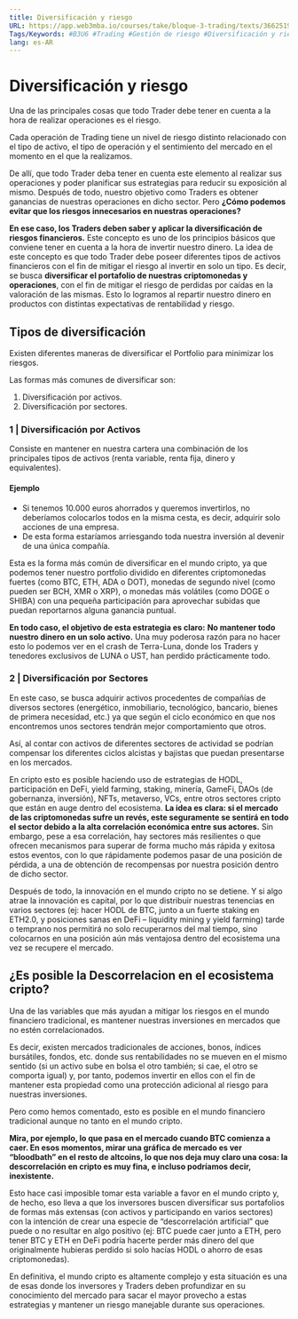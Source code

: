 ```yaml
---
title: Diversificación y riesgo
URL: https://app.web3mba.io/courses/take/bloque-3-trading/texts/36625190-u6-01-i-diversificacion-y-riesgo
Tags/Keywords: #B3U6 #Trading #Gestión de riesgo #Diversificación y riesgo #Diversificación
lang: es-AR
---
```

# Diversificación y riesgo
Una de las principales cosas que todo Trader debe tener en cuenta a la hora de realizar operaciones es el riesgo.

Cada operación de Trading tiene un nivel de riesgo distinto relacionado con el tipo de activo, el tipo de operación y el sentimiento del mercado en el momento en el que la realizamos. 

De allí, que todo Trader deba tener en cuenta este elemento al realizar sus operaciones y poder planificar sus estrategias para reducir su exposición al mismo. Después de todo, nuestro objetivo como Traders es obtener ganancias de nuestras operaciones en dicho sector. Pero **¿Cómo podemos evitar que los riesgos innecesarios en nuestras operaciones?**

**En ese caso, los Traders deben saber y aplicar la diversificación de riesgos financieros.** Este concepto es uno de los principios básicos que conviene tener en cuenta a la hora de invertir nuestro dinero. La idea de este concepto es que todo Trader debe poseer diferentes tipos de activos financieros con el fin de mitigar el riesgo al invertir en solo un tipo. Es decir, se busca **diversificar el portafolio de nuestras criptomonedas y operaciones**, con el fin de mitigar el riesgo de perdidas por caídas en la valoración de las mismas. Esto lo logramos al repartir nuestro dinero en productos con distintas expectativas de rentabilidad y riesgo.

## Tipos de diversificación
Existen diferentes maneras de diversificar el Portfolio para minimizar los riesgos.

Las formas más comunes de diversificar son: 
1. Diversificación por activos.
2. Diversificación por sectores. 

### 1 | Diversificación por Activos
Consiste en mantener en nuestra cartera una combinación de los principales tipos de activos (renta variable, renta fija, dinero y equivalentes). 

#### Ejemplo
- Si tenemos 10.000 euros ahorrados y queremos invertirlos, no deberíamos colocarlos todos en la misma cesta, es decir, adquirir solo acciones de una empresa. 
- De esta forma estaríamos arriesgando toda nuestra inversión al devenir de una única compañía. 

Esta es la forma más común de diversificar en el mundo cripto, ya que podemos tener nuestro portfolio dividido en diferentes criptomonedas fuertes (como BTC, ETH, ADA o DOT), monedas de segundo nivel (como pueden ser BCH, XMR o XRP), o monedas más volátiles (como DOGE o SHIBA) con una pequeña participación para aprovechar subidas que puedan reportarnos alguna ganancia puntual. 

**En todo caso, el objetivo de esta estrategia es claro:** **No mantener todo nuestro dinero en un solo activo.** Una muy poderosa razón para no hacer esto lo podemos ver en el crash de Terra-Luna, donde los Traders y tenedores exclusivos de LUNA o UST, han perdido prácticamente todo. 

### 2 | Diversificación por Sectores
En este caso, se busca adquirir activos procedentes de compañías de diversos sectores (energético, inmobiliario, tecnológico, bancario, bienes de primera necesidad, etc.) ya que según el ciclo económico en que nos encontremos unos sectores tendrán mejor comportamiento que otros. 

Así, al contar con activos de diferentes sectores de actividad se podrían compensar los diferentes ciclos alcistas y bajistas que puedan presentarse en los mercados. 

En cripto esto es posible haciendo uso de estrategias de HODL, participación en DeFi, yield farming, staking, minería, GameFi, DAOs (de gobernanza, inversión), NFTs, metaverso, VCs, entre otros sectores cripto que están en auge dentro del ecosistema. **La idea es clara: si el mercado de las criptomonedas sufre un revés, este seguramente se sentirá en todo el sector debido a la alta correlación económica entre sus actores.** Sin embargo, pese a esa correlación, hay sectores más resilientes o que ofrecen mecanismos para superar de forma mucho más rápida y exitosa estos eventos, con lo que rápidamente podemos pasar de una posición de pérdida, a una de obtención de recompensas por nuestra posición dentro de dicho sector. 

Después de todo, la innovación en el mundo cripto no se detiene. Y si algo atrae la innovación es capital, por lo que distribuir nuestras tenencias en varios sectores (ej: hacer HODL de BTC, junto a un fuerte staking en ETH2.0, y posiciones sanas en DeFi – liquidity mining y yield farming) tarde o temprano nos permitirá no solo recuperarnos del mal tiempo, sino colocarnos en una posición aún más ventajosa dentro del ecosistema una vez se recupere el mercado. 

## ¿Es posible la Descorrelacion en el ecosistema cripto?
Una de las variables que más ayudan a mitigar los riesgos en el mundo financiero tradicional, es mantener nuestras inversiones en mercados que no estén correlacionados. 

Es decir, existen mercados tradicionales de acciones, bonos, índices bursátiles, fondos, etc. donde sus rentabilidades no se mueven en el mismo sentido (si un activo sube en bolsa el otro también; si cae, el otro se comporta igual) y, por tanto, podemos invertir en ellos con el fin de mantener esta propiedad como una protección adicional al riesgo para nuestras inversiones. 

Pero como hemos comentado, esto es posible en el mundo financiero tradicional aunque no tanto en el mundo cripto. 

**Mira, por ejemplo, lo que pasa en el mercado cuando BTC comienza a caer. En esos momentos, mirar una gráfica de mercado es ver “bloodbath” en el resto de altcoins, lo que nos deja muy claro una cosa: la descorrelación en cripto es muy fina, e incluso podríamos decir, inexistente.** 

Esto hace casi imposible tomar esta variable a favor en el mundo cripto y, de hecho, eso lleva a que los inversores buscen diversificar sus portafolios de formas más extensas (con activos y participando en varios sectores) con la intención de crear una especie de “descorrelación artificial” que puede o no resultar en algo positivo (ej: BTC puede caer junto a ETH, pero tener BTC y ETH en DeFi podría hacerte perder más dinero del que originalmente hubieras perdido si solo hacías HODL o ahorro de esas criptomonedas). 

En definitiva, el mundo cripto es altamente complejo y esta situación es una de esas donde los inversores y Traders deben profundizar en su conocimiento del mercado para sacar el mayor provecho a estas estrategias y mantener un riesgo manejable durante sus operaciones.
